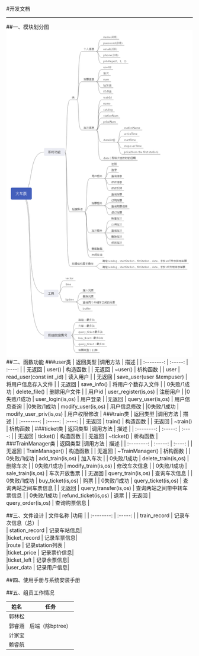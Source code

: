 #开发文档

------

##一、模块划分图
![avatar](https://raw.githubusercontent.com/MasterJH5574/Train_Ticket/master/%E5%AF%BC%E5%9B%BE2.png)
##二、函数功能
###user类
| 返回类型        |调用方法   |  描述  |
| :--------: | :-----:  | :----:  |
| 无返回     | user() |   构造函数    |
| 无返回        |   ~user()   |   析构函数   |
| user        |    read_user(const int _id)    |  读入用户 |
| 无返回        |    save_user(user &tempuser)    |  将用户信息存入文件 |
| 无返回       |    save_info()    |  将用户个数存入文件 |
| 0失败/1成功       |    delete_file()    | 删除用户文件 |
| 用户id      |    user_register(is,os)    | 注册用户 |
|0失败/1成功      |    user_login(is,os)    | 用户登录 |
|无返回     |    query_user(is,os)    | 用户信息查询 |
|0失败/1成功  |   modify_user(is,os)    | 用户信息修改 |
|0失败/1成功  |   modify_user_priv(is,os)    | 用户权限修改 |
###train类
| 返回类型        |调用方法   |  描述  |
| :--------: | :-----:  | :----:  |
| 无返回     | train() |   构造函数    |
| 无返回     | ~train() |   析构函数    |
###ticket类
| 返回类型        |调用方法   |  描述  |
| :--------: | :-----:  | :----:  |
| 无返回     | ticket() |   构造函数    |
| 无返回     | ~ticket() |   析构函数    |
###TrainManager类
| 返回类型        |调用方法   |  描述  |
| :--------: | :-----:  | :----:  |
| 无返回     | TrainManager() |   构造函数    |
| 无返回     | ~TrainManager() |   析构函数    |
|    0失败/1成功  | add_train(is,os) |   加入车次    |
|    0失败/1成功  | delete_train(is,os) |   删除车次    |
|    0失败/1成功  | modify_train(is,os) |   修改车次信息    |
|    0失败/1成功  | sale_train(is,os) |   车次开放售票    |
|    无返回  | query_train(is,os) |   查询车次信息    |
|    0失败/1成功  | buy_ticket(is,os) |   购票    |
|    0失败/1成功  | query_ticket(is,os) |   查询两站之间车票信息    |
|    无返回  | query_transfer(is,os) |   查询两站之间带中转车票信息    |
|    0失败/1成功  | refund_ticket(is,os) |   退票 |
|   无返回  | query_order(is,os) |   查询购票信息 |

##三、文件设计
| 文件名称        |功用   |
| :--------: | :-----:  | 
| train_record    | 记录车次信息（总）|  
| station_record   | 记录车站信息|  
|ticket_record    | 记录车票信息|  
|route    | 记录station列表 |  
|ticket_price   | 记录票价信息|  
|ticket_left    | 记录余票信息|  
|user_data    | 记录用户信息|  


##四、使用手册与系统安装手册


##五、组员工作情况

| 姓名        |任务   |
| :--------: | :-----:  | 
| 郭林松    | |  
| 郭睿涵   | 后端（除bptree）|  
|计家宝    | |   
|赖睿航    | |  

